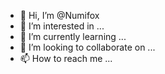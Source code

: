 - 👋 Hi, I’m @Numifox
- 👀 I’m interested in ...
- 🌱 I’m currently learning ...
- 💞️ I’m looking to collaborate on ...
- 📫 How to reach me ...

<!---
Numifox/Numifox is a ✨ special ✨ repository because its `README.md` (this file) appears on your GitHub profile.
You can click the Preview link to take a look at your changes.
--->

